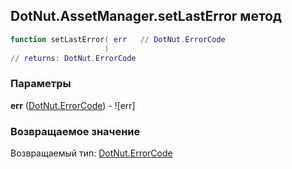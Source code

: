 ## DotNut.AssetManager.setLastError метод


```lua
function setLastError( err   // DotNut.ErrorCode
                     )
// returns: DotNut.ErrorCode
```


### Параметры

**err** ([DotNut.ErrorCode](../../DotNut/ErrorCode.md)) - ![err]

### Возвращаемое значение

Возвращаемый тип: [DotNut.ErrorCode](../../DotNut/ErrorCode.md)

